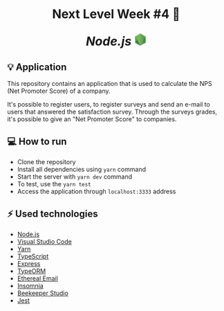 <h1 align="center">
    <strong>Next Level Week #4 🚀</strong>
    <p>
        <strong><i>Node.js</i></strong> <img src="https://raw.githubusercontent.com/github/explore/80688e429a7d4ef2fca1e82350fe8e3517d3494d/topics/nodejs/nodejs.png" height="28">
    </p>
</h1>

## 💡 Application

This repository contains an application that is used to calculate the  NPS (Net Promoter Score) of a company.

It's possible to register users, to register surveys and send an e-mail to users that answered the satisfaction survey. Through the surveys grades, it's possible to give an "Net Promoter Score" to companies.

## 💻 How to run

- Clone the repository
- Install all dependencies using `yarn` command
- Start the server with `yarn dev` command
- To test, use the `yarn test`
- Access the application through `localhost:3333` address

## ⚡ Used technologies

- [Node.js][nodejs]
- [Visual Studio Code][vscode]
- [Yarn][yarn]
- [TypeScript][ts]
- [Express][express]
- [TypeORM][typeorm]
- [Ethereal Email][ethereal]
- [Insomnia][insomnia]
- [Beekeeper Studio][beekeeper]
- [Jest][jest]

[nodejs]: https://nodejs.org/
[vscode]: https://code.visualstudio.com/
[yarn]: https://yarnpkg.com
[ts]: https://www.typescriptlang.org/
[express]: https://expressjs.com/pt-br/
[typeorm]: https://typeorm.io/#/
[ethereal]: https://ethereal.email/
[insomnia]: https://insomnia.rest/
[beekeeper]: https://www.beekeeperstudio.io/
[jest]: https://jestjs.io/
[mit]: https://opensource.org/licenses/MIT